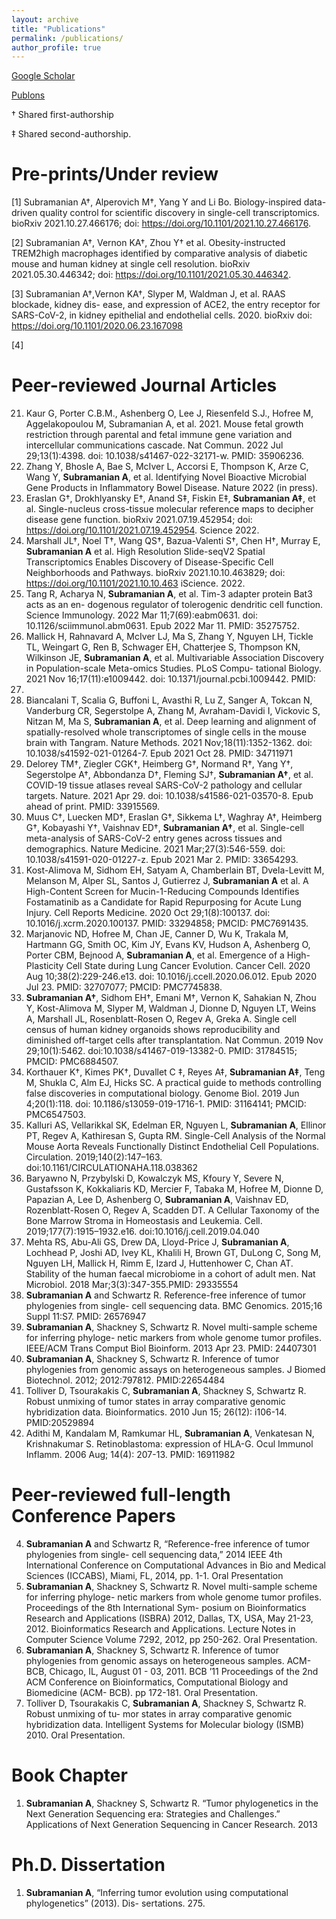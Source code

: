 ```yaml
---
layout: archive
title: "Publications"
permalink: /publications/
author_profile: true
---
```


[Google Scholar](https://scholar.google.com/citations?user=vZ3eqqIAAAAJ&hl=en)

[Publons](https://publons.com/author/1243523/ayshwarya-subramanian#profile)

† Shared first-authorship

‡ Shared second-authorship. 

# Pre-prints/Under review

[1] Subramanian A†, Alperovich M†, Yang Y and Li Bo. Biology-inspired data-driven quality
control for scientific discovery in single-cell transcriptomics. bioRxiv 2021.10.27.466176; doi:
https://doi.org/10.1101/2021.10.27.466176.

[2] Subramanian A†, Vernon KA†, Zhou Y† et al. Obesity-instructed TREM2high macrophages
identified by comparative analysis of diabetic mouse and human kidney at single cell resolution.
bioRxiv 2021.05.30.446342; doi: https://doi.org/10.1101/2021.05.30.446342.

[3] Subramanian A†,Vernon KA†, Slyper M, Waldman J, et al. RAAS blockade, kidney dis-
ease, and expression of ACE2, the entry receptor for SARS-CoV-2, in kidney epithelial and
endothelial cells. 2020. bioRxiv doi: https://doi.org/10.1101/2020.06.23.167098

[4] 


# Peer-reviewed Journal Articles
21. Kaur G, Porter C.B.M., Ashenberg O, Lee J, Riesenfeld S.J., Hofree M, Aggelakopoulou M,
Subramanian A, et al. 2021. Mouse fetal growth restriction through parental and fetal immune gene variation and intercellular communications cascade. Nat Commun. 2022 Jul 29;13(1):4398. doi: 10.1038/s41467-022-32171-w. PMID: 35906236.
20. Zhang Y, Bhosle A, Bae S, McIver L, Accorsi E, Thompson K, Arze C, Wang Y, **Subramanian
A**, et al. Identifying Novel Bioactive Microbial Gene Products in Inflammatory Bowel Disease.
Nature 2022 (in press).
19. Eraslan G†, Drokhlyansky E†, Anand S‡, Fiskin E‡, **Subramanian A‡**, et al. Single-nucleus
cross-tissue molecular reference maps to decipher disease gene function. bioRxiv 2021.07.19.452954;
doi: https://doi.org/10.1101/2021.07.19.452954. Science 2022.
18. Marshall JL†, Noel T†, Wang QS†, Bazua-Valenti S†, Chen H†, Murray E, **Subramanian A** et
al. High Resolution Slide-seqV2 Spatial Transcriptomics Enables Discovery of Disease-Specific
Cell Neighborhoods and Pathways. bioRxiv 2021.10.10.463829; doi: https://doi.org/10.1101/2021.10.10.463
iScience. 2022.
17. Tang R, Acharya N, **Subramanian A**, et al. Tim-3 adapter protein Bat3 acts as an en-
dogenous regulator of tolerogenic dendritic cell function. Science Immunology. 2022 Mar
11;7(69):eabm0631. doi: 10.1126/sciimmunol.abm0631. Epub 2022 Mar 11. PMID: 35275752.
16. Mallick H, Rahnavard A, McIver LJ, Ma S, Zhang Y, Nguyen LH, Tickle TL, Weingart G,
Ren B, Schwager EH, Chatterjee S, Thompson KN, Wilkinson JE, **Subramanian A**, et al.
Multivariable Association Discovery in Population-scale Meta-omics Studies. PLoS Compu-
tational Biology. 2021 Nov 16;17(11):e1009442. doi: 10.1371/journal.pcbi.1009442. PMID:
34784344.
15. Biancalani T, Scalia G, Buffoni L, Avasthi R, Lu Z, Sanger A, Tokcan N, Vanderburg CR,
Segerstolpe A, Zhang M, Avraham-Davidi I, Vickovic S, Nitzan M, Ma S, **Subramanian A**,
et al. Deep learning and alignment of spatially-resolved whole transcriptomes of single cells
in the mouse brain with Tangram. Nature Methods. 2021 Nov;18(11):1352-1362. doi:
10.1038/s41592-021-01264-7. Epub 2021 Oct 28. PMID: 34711971
14. Delorey TM†, Ziegler CGK†, Heimberg G†, Normand R†, Yang Y†, Segerstolpe A†, Abbondanza
D†, Fleming SJ†, **Subramanian A†**, et al. COVID-19 tissue atlases reveal SARS-CoV-2
pathology and cellular targets. Nature. 2021 Apr 29. doi: 10.1038/s41586-021-03570-8. Epub
ahead of print. PMID: 33915569.
13. Muus C†, Luecken MD†, Eraslan G†, Sikkema L†, Waghray A†, Heimberg G†, Kobayashi
Y†, Vaishnav ED†, **Subramanian A†**, et al. Single-cell meta-analysis of SARS-CoV-2 entry
genes across tissues and demographics. Nature Medicine. 2021 Mar;27(3):546-559. doi:
10.1038/s41591-020-01227-z. Epub 2021 Mar 2. PMID: 33654293.
12. Kost-Alimova M, Sidhom EH, Satyam A, Chamberlain BT, Dvela-Levitt M, Melanson M, Alper
SL, Santos J, Gutierrez J, **Subramanian A** et al. A High-Content Screen for Mucin-1-Reducing
Compounds Identifies Fostamatinib as a Candidate for Rapid Repurposing for Acute Lung
Injury. Cell Reports Medicine. 2020 Oct 29;1(8):100137. doi: 10.1016/j.xcrm.2020.100137.
PMID: 33294858; PMCID: PMC7691435.
11. Marjanovic ND, Hofree M, Chan JE, Canner D, Wu K, Trakala M, Hartmann GG, Smith OC,
Kim JY, Evans KV, Hudson A, Ashenberg O, Porter CBM, Bejnood A, **Subramanian A**,
et al. Emergence of a High-Plasticity Cell State during Lung Cancer Evolution. Cancer Cell.
2020 Aug 10;38(2):229-246.e13. doi: 10.1016/j.ccell.2020.06.012. Epub 2020 Jul 23. PMID:
32707077; PMCID: PMC7745838.
10. **Subramanian A†**, Sidhom EH†, Emani M†, Vernon K, Sahakian N, Zhou Y, Kost-Alimova M, Slyper M, Waldman J, Dionne D, Nguyen LT, Weins A, Marshall JL, Rosenblatt-Rosen O, Regev A, Greka A. Single cell census of human kidney organoids shows reproducibility and diminished off-target cells after transplantation. Nat Commun. 2019 Nov 29;10(1):5462. doi:10.1038/s41467-019-13382-0. PMID: 31784515; PMCID: PMC6884507.
9. Korthauer K†, Kimes PK†, Duvallet C ‡, Reyes A‡, **Subramanian A‡**, Teng M, Shukla C, Alm EJ, Hicks SC. A practical guide to methods controlling false discoveries in computational biology. Genome Biol. 2019 Jun 4;20(1):118. doi: 10.1186/s13059-019-1716-1. PMID: 31164141; PMCID: PMC6547503.
8. Kalluri AS, Vellarikkal SK, Edelman ER, Nguyen L, **Subramanian A**, Ellinor PT, Regev A, Kathiresan S, Gupta RM. Single-Cell Analysis of the Normal Mouse Aorta Reveals Functionally Distinct Endothelial Cell Populations. Circulation. 2019;140(2):147–163. doi:10.1161/CIRCULATIONAHA.118.038362
7. Baryawno N, Przybylski D, Kowalczyk MS, Kfoury Y, Severe N, Gustafsson K, Kokkaliaris KD, Mercier F, Tabaka M, Hofree M, Dionne D, Papazian A, Lee D, Ashenberg O, **Subramanian A**, Vaishnav ED, Rozenblatt-Rosen O, Regev A, Scadden DT. A Cellular Taxonomy of the Bone Marrow Stroma in Homeostasis and Leukemia. Cell. 2019;177(7):1915–1932.e16. doi:10.1016/j.cell.2019.04.040
6. Mehta RS, Abu-Ali GS, Drew DA, Lloyd-Price J, **Subramanian A**, Lochhead P, Joshi AD, Ivey KL, Khalili H, Brown GT, DuLong C, Song M, Nguyen LH, Mallick H, Rimm E, Izard J, Huttenhower C, Chan AT. Stability of the human faecal microbiome in a cohort of adult men. Nat Microbiol. 2018 Mar;3(3):347-355.PMID: 29335554
5. **Subramanian A** and Schwartz R. Reference-free inference of tumor phylogenies from single- cell sequencing data. BMC Genomics. 2015;16 Suppl 11:S7. PMID: 26576947
4. **Subramanian A**, Shackney S, Schwartz R. Novel multi-sample scheme for inferring phyloge- netic markers from whole genome tumor profiles. IEEE/ACM Trans Comput Biol Bioinform. 2013 Apr 23. PMID: 24407301
3. **Subramanian A**, Shackney S, Schwartz R. Inference of tumor phylogenies from genomic assays on heterogeneous samples. J Biomed Biotechnol. 2012; 2012:797812. PMID:22654484
2. Tolliver D, Tsourakakis C, **Subramanian A**, Shackney S, Schwartz R. Robust unmixing of tumor states in array comparative genomic hybridization data. Bioinformatics. 2010 Jun 15; 26(12): i106-14. PMID:20529894
1. Adithi M, Kandalam M, Ramkumar HL, **Subramanian A**, Venkatesan N, Krishnakumar S. Retinoblastoma: expression of HLA-G. Ocul Immunol Inflamm. 2006 Aug; 14(4): 207-13. PMID: 16911982

# Peer-reviewed full-length Conference Papers
4. **Subramanian A** and Schwartz R, “Reference-free inference of tumor phylogenies from single- cell sequencing data,” 2014 IEEE 4th International Conference on Computational Advances in Bio and Medical Sciences (ICCABS), Miami, FL, 2014, pp. 1-1. Oral Presentation
3. **Subramanian A**, Shackney S, Schwartz R. Novel multi-sample scheme for inferring phyloge- netic markers from whole genome tumor profiles. Proceedings of the 8th International Sym- posium on Bioinformatics Research and Applications (ISBRA) 2012, Dallas, TX, USA, May 21-23, 2012. Bioinformatics Research and Applications. Lecture Notes in Computer Science Volume 7292, 2012, pp 250-262. Oral Presentation.
2. **Subramanian A**, Shackney S, Schwartz R. Inference of tumor phylogenies from genomic assays on heterogeneous samples. ACM-BCB, Chicago, IL, August 01 - 03, 2011. BCB ’11 Proceedings of the 2nd ACM Conference on Bioinformatics, Computational Biology and Biomedicine (ACM- BCB). pp 172-181. Oral Presentation.
1. Tolliver D, Tsourakakis C, **Subramanian A**, Shackney S, Schwartz R. Robust unmixing of tu- mor states in array comparative genomic hybridization data. Intelligent Systems for Molecular biology (ISMB) 2010. Oral Presentation.

# Book Chapter
1. **Subramanian A**, Shackney S, Schwartz R. “Tumor phylogenetics in the Next Generation Sequencing era: Strategies and Challenges.” Applications of Next Generation Sequencing in Cancer Research. 2013

# Ph.D. Dissertation
1. **Subramanian A**, “Inferring tumor evolution using computational phylogenetics” (2013). Dis-
sertations. 275.
